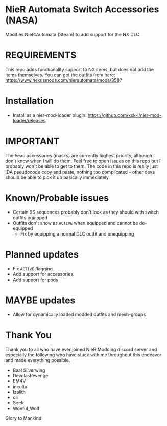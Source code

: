 # NieR Automata Switch Accessories (NASA)
Modifies NieR:Automata (Steam) to add support for the NX DLC

# REQUIREMENTS
This repo adds functionality support to NX items, but does not add the items themselves. You can get the outfits from here: https://www.nexusmods.com/nierautomata/mods/358?

# Installation
- Install as a nier-mod-loader plugin: https://github.com/xxk-i/nier-mod-loader/releases

# IMPORTANT
The head accessories (masks) are currently highest priority, although I don't know when I will do them. Feel free to open issues on this repo but I probably won't be able to get to them. The code in this repo is really just IDA pseudocode copy and paste, nothing too complicated - other devs should be able to pick it up basically immediately.

# Known/Probable issues
- Certain 9S sequences probably don't look as they should with switch outfits equipped
- Outfits don't show as ```ACTIVE``` when equipped and cannot be de-equipped
    - Fix by equipping a normal DLC outfit and unequipping

# Planned updates
- Fix ```ACTIVE``` flagging
- Add support for accessories
- Add support for pods

# MAYBE updates
- Allow for dynamically loaded modded outfits and mesh-groups


# Thank You
Thank you to all who have ever joined NieR:Modding discord server and especially the following who have stuck with me throughout this endeavor and made everything possible.

- Baal Silverwing
- DevolasRevenge
- EM4V
- inculta
- Izalith
- oli
- Seek
- Woeful_Wolf

Glory to Mankind
